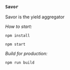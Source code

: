 ### `Savor`

Savor is the yield aggregator

_How to start:_

`npm install`

`npm start`

_Build for production:_

`npm run build`
